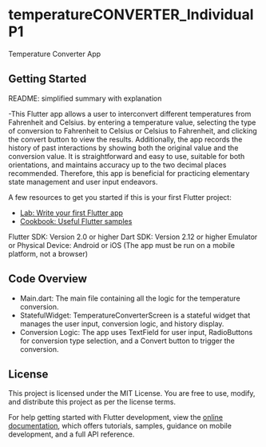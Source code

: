 # temperatureCONVERTER_IndividualP1

Temperature Converter App

## Getting Started

README: simplified summary with explanation

-This Flutter app allows a user to interconvert different temperatures from Fahrenheit and Celsius. by entering a temperature value, selecting the type of conversion to Fahrenheit to Celsius or Celsius to Fahrenheit, and clicking the convert button to view the results. Additionally, the app records the history of past interactions by showing both the original value and the conversion value. It is straightforward and easy to use, suitable for both orientations, and maintains accuracy up to the two decimal places recommended.
 Therefore, this app is beneficial for practicing elementary state management and user input endeavors.

A few resources to get you started if this is your first Flutter project:

- [Lab: Write your first Flutter app](https://docs.flutter.dev/get-started/codelab)
- [Cookbook: Useful Flutter samples](https://docs.flutter.dev/cookbook)

Flutter SDK: Version 2.0 or higher
Dart SDK: Version 2.12 or higher
Emulator or Physical Device: Android or iOS (The app must be run on a mobile platform, not a browser)

## Code Overview

- Main.dart: The main file containing all the logic for the temperature conversion.
- StatefulWidget: TemperatureConverterScreen is a stateful widget that manages the user input, conversion logic, and history display.
- Conversion Logic: The app uses TextField for user input, RadioButtons for conversion type selection, and a Convert button to trigger the conversion.

## License

This project is licensed under the MIT License. You are free to use, modify, and distribute this project as per the license terms.


For help getting started with Flutter development, view the
[online documentation](https://docs.flutter.dev/), which offers tutorials,
samples, guidance on mobile development, and a full API reference.
